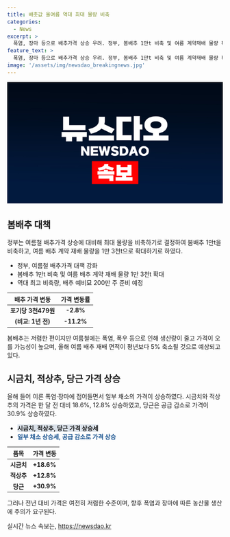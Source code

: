 ```yaml
---
title: 배춧값 올여름 역대 최대 물량 비축
categories:
  - News
excerpt: >
  폭염, 장마 등으로 배추가격 상승 우려. 정부, 봄배추 1만t 비축 및 여름 계약재배 물량 확대 등 대책 발표. 김치협회, 농가 돕기 위한 봄배추 매입 촉구. 포장김치 수요 증가로 김치 제품 동학 현상 등장. 시금치, 적상추 등 채소도 상승세, 당근은 가격 강세 지속.
feature_text: >
  폭염, 장마 등으로 배추가격 상승 우려. 정부, 봄배추 1만t 비축 및 여름 계약재배 물량 확대 등 대책 발표. 김치협회, 농가 돕기 위한 봄배추 매입 촉구. 포장김치 수요 증가로 김치 제품 동학 현상 등장. 시금치, 적상추 등 채소도 상승세, 당근은 가격 강세 지속.
image: '/assets/img/newsdao_breakingnews.jpg'
---
```


<p><img src="/assets/img/newsdao_breakingnews.jpg" alt="koreaapp 속보" /></p>

<h2 data-ke-size="size26">봄배추 대책</h2>

<p data-ke-size="size16">정부는 여름철 배추가격 상승에 대비해 최대 물량을 비축하기로 결정하여 봄배추 1만t을 비축하고, 여름 배추 계약 재배 물량을 1만 3천t으로 확대하기로 하였다.</p>

<ul>
<li>정부, 여름철 배추가격 대책 강화</li>
<li>봄배추 1만t 비축 및 여름 배추 계약 재배 물량 1만 3천t 확대</li>
<li>역대 최고 비축량, 배추 예비묘 200만 주 준비 예정</li>
</ul>

<table>
<thead>
<tr>
<th style="text-align: center; height: 17px;"><b>배추 가격 변동</b></th>
<th style="text-align: center; height: 17px;"><b>가격 변동률</b></th>
</tr>
</thead>
<tbody>
<tr>
<td style="text-align: center; height: 17px;"><b>포기당 3천479원</b></td>
<td style="text-align: center; height: 17px;"><b>-2.8%</b></td>
</tr>
<tr>
<td style="text-align: center; height: 17px;"><b>(비교: 1년 전)</b></td>
<td style="text-align: center; height: 17px;"><b>-11.2%</b></td>
</tr>
</tbody>
</table>

<p data-ke-size="size16">봄배추는 저렴한 편이지만 여름철에는 폭염, 폭우 등으로 인해 생산량이 줄고 가격이 오를 가능성이 높으며, 올해 여름 배추 재배 면적이 평년보다 5% 축소될 것으로 예상되고 있다.</p>

<h2 data-ke-size="size26">시금치, 적상추, 당근 가격 상승</h2>

<p data-ke-size="size16">올해 들어 이른 폭염·장마에 접어들면서 일부 채소의 가격이 상승하였다. 시금치와 적상추의 가격은 한 달 전 대비 18.6%, 12.8% 상승하였고, 당근은 공급 감소로 가격이 30.9% 상승하였다.</p>

<ul>
<li><b><span style="background-color: #21538527;">시금치, 적상추, 당근 가격 상승세</span></b></li>
<li><b><span style="color: #1a5490;">일부 채소 상승세, 공급 감소로 가격 상승</span></b></li>
</ul>

<table>
<thead>
<tr>
<th style="text-align: center; height: 17px;"><b>품목</b></th>
<th style="text-align: center; height: 17px;"><b>가격 변동</b></th>
</tr>
</thead>
<tbody>
<tr>
<td style="text-align: center; height: 17px;"><b>시금치</b></td>
<td style="text-align: center; height: 17px;"><b>+18.6%</b></td>
</tr>
<tr>
<td style="text-align: center; height: 17px;"><b>적상추</b></td>
<td style="text-align: center; height: 17px;"><b>+12.8%</b></td>
</tr>
<tr>
<td style="text-align: center; height: 17px;"><b>당근</b></td>
<td style="text-align: center; height: 17px;"><b>+30.9%</b></td>
</tr>
</tbody>
</table>

<p data-ke-size="size16">그러나 전년 대비 가격은 여전히 저렴한 수준이며, 향후 폭염과 장마에 따른 농산물 생산에 주의가 요구된다.</p>
실시간 뉴스 속보는, <a href="https://newsdao.kr" rel="dofollow">https://newsdao.kr</a>


